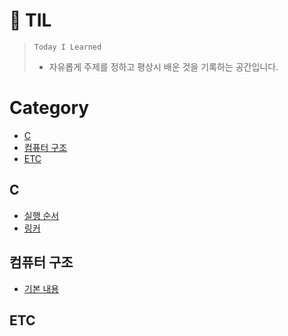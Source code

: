 # 📒 TIL

> `Today I Learned`
> 
> - 자유롭게 주제를 정하고 평상시 배운 것을 기록하는 공간입니다.

# Category

  - [C](#c)
  - [컴퓨터 구조](#컴퓨터-구조)
  - [ETC](#etc)


## C

- [실행 순서](./C/실행순서.md)   
- [링커](./C/링커.md)

## 컴퓨터 구조

- [기본 내용](./컴퓨터구조/기본내용.md)

## ETC
